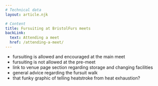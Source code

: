 ```yaml
---
# Technical data
layout: article.njk

# Content
title: Fursuiting at BristolFurs meets
backLink:
  text: Attending a meet
  href: /attending-a-meet/
---
```


- fursuiting is allowed and encouraged at the main meet
- fursuiting is not allowed at the pre-meet
- link to venue page section regarding storage and changing facilities
- general advice regarding the fursuit walk
- that funky graphic of telling heatstroke from heat exhaustion?
